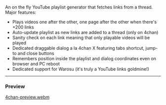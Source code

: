 An on the fly YouTube playlist generator that fetches links from a thread. Major features:

- Plays videos one after the other, one page after the other when there's +200 links
- Auto-update playlist as new links are added to a thread (only on 4chan)
- Sanity check on each link meaning that only playable videos will be played
- Dedicated draggable dialog a la 4chan X featuring tabs shortcut, jump-to and close buttons 
- Remembers position inside the playlist and dialog coordinates even on browser and PC reboot
- Dedicated support for Warosu (it's truly a YouTube links goldmine!)

---

### Preview

[4chan-preview.webm](https://github.com/Hash6232/4chan-x-yt-playlist/assets/164906916/385ba9c4-6467-49f5-8142-b67282c687b0)
